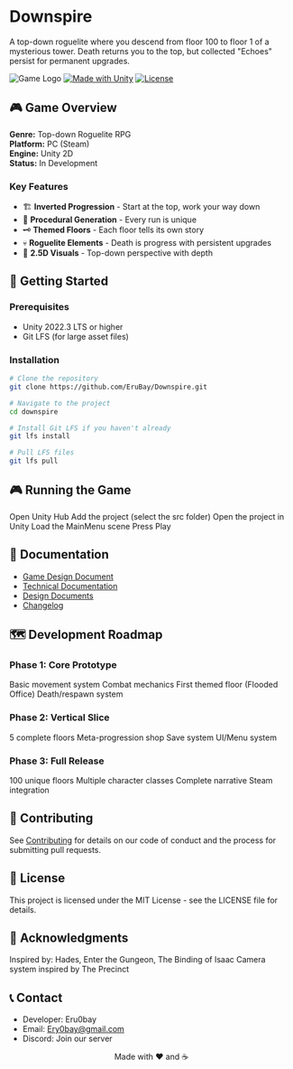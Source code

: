 # Downspire

A top-down roguelite where you descend from floor 100 to floor 1 of a mysterious tower. Death returns you to the top, but collected "Echoes" persist for permanent upgrades.

![Game Logo](assets/logo.png)
[![Made with Unity](https://img.shields.io/badge/Made%20with-Unity-57b9d3.svg?style=flat&logo=unity)](https://unity3d.com)
[![License](https://img.shields.io/badge/License-MIT-green.svg)](LICENSE)

## 🎮 Game Overview

**Genre:** Top-down Roguelite RPG  
**Platform:** PC (Steam)  
**Engine:** Unity 2D  
**Status:** In Development

### Key Features
- 🏗️ **Inverted Progression** - Start at the top, work your way down
- 🎲 **Procedural Generation** - Every run is unique
- 🗝️ **Themed Floors** - Each floor tells its own story
- 💀 **Roguelite Elements** - Death is progress with persistent upgrades
- 🎨 **2.5D Visuals** - Top-down perspective with depth

## 🚀 Getting Started

### Prerequisites
- Unity 2022.3 LTS or higher
- Git LFS (for large asset files)

### Installation
```bash
# Clone the repository
git clone https://github.com/EruBay/Downspire.git

# Navigate to the project
cd downspire

# Install Git LFS if you haven't already
git lfs install

# Pull LFS files
git lfs pull
```
## 🎮 Running the Game
Open Unity Hub
Add the project (select the src folder)
Open the project in Unity
Load the MainMenu scene
Press Play

## 📖 Documentation

- [Game Design Document](/docs)
- [Technical Documentation](/docs/technical)
- [Design Documents](/docs/design)
- [Changelog](/docs/CHANGELOG.md)



## 🗺️ Development Roadmap
### Phase 1: Core Prototype

 Basic movement system
 Combat mechanics
 First themed floor (Flooded Office)
 Death/respawn system

### Phase 2: Vertical Slice

 5 complete floors
 Meta-progression shop
 Save system
 UI/Menu system

### Phase 3: Full Release

 100 unique floors
 Multiple character classes
 Complete narrative
 Steam integration

## 🤝 Contributing
See [Contributing](/docs/CONTRIBUTING.md) for details on our code of conduct and the process for submitting pull requests.
## 📝 License
This project is licensed under the MIT License - see the LICENSE file for details.
## 🙏 Acknowledgments

Inspired by: Hades, Enter the Gungeon, The Binding of Isaac
Camera system inspired by The Precinct

## 📞 Contact

- Developer: Eru0bay
- Email: Ery0bay@gmail.com
- Discord: Join our server


<p align="center">Made with ❤️ and ☕</p>
